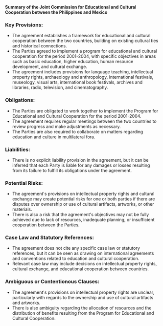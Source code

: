 **Summary of the Joint Commission for Educational and Cultural Cooperation between the Philippines and Mexico**

### Key Provisions:

*   The agreement establishes a framework for educational and cultural cooperation between the two countries, building on existing cultural ties and historical connections.
*   The Parties agreed to implement a program for educational and cultural cooperation for the period 2001-2004, with specific objectives in areas such as basic education, higher education, human resource development, and cultural exchange.
*   The agreement includes provisions for language teaching, intellectual property rights, archaeology and anthropology, international festivals, museology, visual arts, international book festivals, archives and libraries, radio, television, and cinematography.

### Obligations:

*   The Parties are obligated to work together to implement the Program for Educational and Cultural Cooperation for the period 2001-2004.
*   The agreement requires regular meetings between the two countries to review progress and make adjustments as necessary.
*   The Parties are also required to collaborate on matters regarding education and culture in multilateral fora.

### Liabilities:

*   There is no explicit liability provision in the agreement, but it can be inferred that each Party is liable for any damages or losses resulting from its failure to fulfill its obligations under the agreement.

### Potential Risks:

*   The agreement's provisions on intellectual property rights and cultural exchange may create potential risks for one or both parties if there are disputes over ownership or use of cultural artifacts, artworks, or other materials.
*   There is also a risk that the agreement's objectives may not be fully achieved due to lack of resources, inadequate planning, or insufficient cooperation between the Parties.

### Case Law and Statutory References:

*   The agreement does not cite any specific case law or statutory references, but it can be seen as drawing on international agreements and conventions related to education and cultural cooperation.
*   Relevant case law may include decisions on intellectual property rights, cultural exchange, and educational cooperation between countries.

### Ambiguous or Contentionous Clauses:

*   The agreement's provisions on intellectual property rights are unclear, particularly with regards to the ownership and use of cultural artifacts and artworks.
*   There is also ambiguity regarding the allocation of resources and the distribution of benefits resulting from the Program for Educational and Cultural Cooperation.
